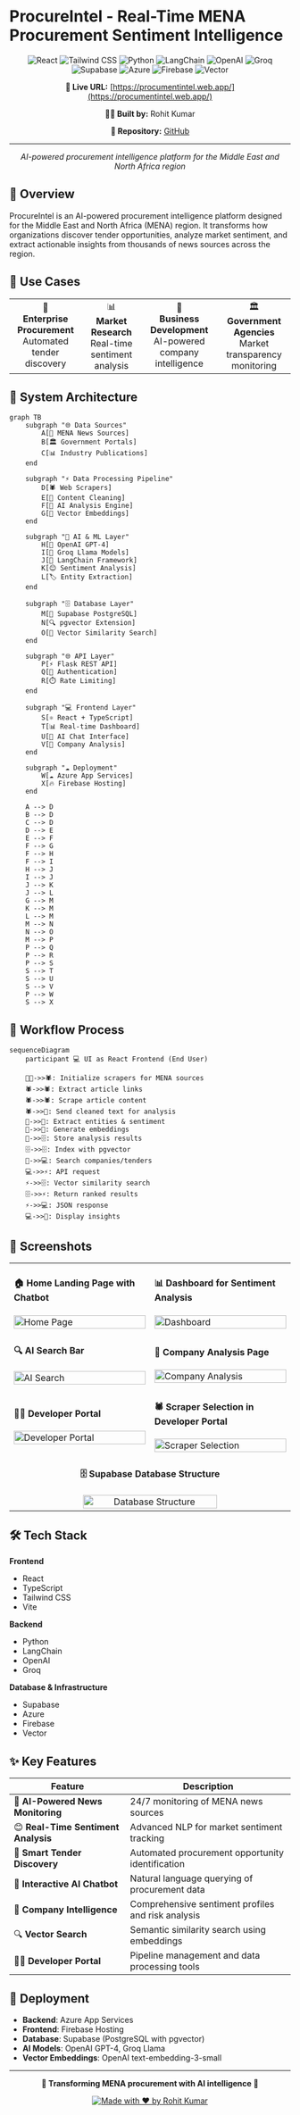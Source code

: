 # ProcureIntel - Real-Time MENA Procurement Sentiment Intelligence

<div align="center">

![React](https://img.shields.io/badge/React-18.3.1-61DAFB?style=for-the-badge&logo=react&logoColor=white)
![Tailwind CSS](https://img.shields.io/badge/Tailwind_CSS-38B2AC?style=for-the-badge&logo=tailwind-css&logoColor=white)
![Python](https://img.shields.io/badge/Python-Flask-3776AB?style=for-the-badge&logo=python&logoColor=white)
![LangChain](https://img.shields.io/badge/LangChain-AI-FF6B35?style=for-the-badge&logo=chainlink&logoColor=white)
![OpenAI](https://img.shields.io/badge/OpenAI-GPT--4-412991?style=for-the-badge&logo=openai&logoColor=white)
![Groq](https://img.shields.io/badge/Groq-Llama-FF6B35?style=for-the-badge&logo=meta&logoColor=white)
![Supabase](https://img.shields.io/badge/Supabase-PostgreSQL-3ECF8E?style=for-the-badge&logo=supabase&logoColor=white)
![Azure](https://img.shields.io/badge/Azure-App_Services-0078D4?style=for-the-badge&logo=microsoft-azure&logoColor=white)
![Firebase](https://img.shields.io/badge/Firebase-Hosting-FFCA28?style=for-the-badge&logo=firebase&logoColor=white)
![Vector](https://img.shields.io/badge/pgvector-Embeddings-336791?style=for-the-badge&logo=postgresql&logoColor=white)


**🚀 Live URL:** [https://procumentintel.web.app/](https://procumentintel.web.app/)

**👨‍💻 Built by:** Rohit Kumar

**📂 Repository:** [GitHub](https://github.com/Rohitw3code/ProcureIntel-Real-Time-MENA-Procurement-Sentiment-Intelligence)

---

*AI-powered procurement intelligence platform for the Middle East and North Africa region*

</div>

## 🎯 Overview

ProcureIntel is an AI-powered procurement intelligence platform designed for the Middle East and North Africa (MENA) region. It transforms how organizations discover tender opportunities, analyze market sentiment, and extract actionable insights from thousands of news sources across the region.

## 💼 Use Cases

<table>
<tr>
<td align="center">🏢<br><b>Enterprise Procurement</b><br>Automated tender discovery</td>
<td align="center">📊<br><b>Market Research</b><br>Real-time sentiment analysis</td>
<td align="center">🤝<br><b>Business Development</b><br>AI-powered company intelligence</td>
<td align="center">🏛️<br><b>Government Agencies</b><br>Market transparency monitoring</td>
</tr>
</table>
  
## 🔄 System Architecture

```mermaid
graph TB
    subgraph "🌐 Data Sources"
        A[📰 MENA News Sources]
        B[🏛️ Government Portals]
        C[📊 Industry Publications]
    end
    
    subgraph "⚡ Data Processing Pipeline"
        D[🕷️ Web Scrapers]
        E[🧹 Content Cleaning]
        F[🤖 AI Analysis Engine]
        G[🔢 Vector Embeddings]
    end
    
    subgraph "🧠 AI & ML Layer"
        H[🤖 OpenAI GPT-4]
        I[🦙 Groq Llama Models]
        J[🔗 LangChain Framework]
        K[😊 Sentiment Analysis]
        L[🏷️ Entity Extraction]
    end
    
    subgraph "🗄️ Database Layer"
        M[🐘 Supabase PostgreSQL]
        N[🔍 pgvector Extension]
        O[🎯 Vector Similarity Search]
    end
    
    subgraph "🌐 API Layer"
        P[⚡ Flask REST API]
        Q[🔐 Authentication]
        R[⏱️ Rate Limiting]
    end
    
    subgraph "💻 Frontend Layer"
        S[⚛️ React + TypeScript]
        T[📊 Real-time Dashboard]
        U[💬 AI Chat Interface]
        V[🏢 Company Analysis]
    end
    
    subgraph "☁️ Deployment"
        W[☁️ Azure App Services]
        X[🔥 Firebase Hosting]
    end
    
    A --> D
    B --> D
    C --> D
    D --> E
    E --> F
    F --> G
    F --> H
    F --> I
    H --> J
    I --> J
    J --> K
    J --> L
    G --> M
    K --> M
    L --> M
    M --> N
    N --> O
    M --> P
    P --> Q
    P --> R
    P --> S
    S --> T
    S --> U
    S --> V
    P --> W
    S --> X
```

## 🔄 Workflow Process

```mermaid
sequenceDiagram
    participant 💻 UI as React Frontend (End User)
    
    👨‍💻->>🕷️: Initialize scrapers for MENA sources
    🕷️->>🕷️: Extract article links
    🕷️->>🕷️: Scrape article content
    🕷️->>🤖: Send cleaned text for analysis
    🤖->>🤖: Extract entities & sentiment
    🤖->>🤖: Generate embeddings
    🤖->>🗄️: Store analysis results
    🗄️->>🗄️: Index with pgvector
    👤->>💻: Search companies/tenders
    💻->>⚡: API request
    ⚡->>🗄️: Vector similarity search
    🗄️->>⚡: Return ranked results
    ⚡->>💻: JSON response
    💻->>👤: Display insights
```

## 📸 Screenshots

<table>
<tr>
<td width="50%">
<h4>🏠 Home Landing Page with Chatbot</h4>
<img src="https://raw.githubusercontent.com/Rohitw3code/ProcureIntel-Real-Time-MENA-Procurement-Sentiment-Intelligence/refs/heads/main/screenshots/home.png" alt="Home Page" width="100%"/>
</td>
<td width="50%">
<h4>📊 Dashboard for Sentiment Analysis</h4>
<img src="https://raw.githubusercontent.com/Rohitw3code/ProcureIntel-Real-Time-MENA-Procurement-Sentiment-Intelligence/refs/heads/main/screenshots/dashboard_sentimental.png" alt="Dashboard" width="100%"/>
</td>
</tr>
<tr>
<td width="50%">
<h4>🔍 AI Search Bar</h4>
<img src="https://raw.githubusercontent.com/Rohitw3code/ProcureIntel-Real-Time-MENA-Procurement-Sentiment-Intelligence/refs/heads/main/screenshots/search.png" alt="AI Search" width="100%"/>
</td>
<td width="50%">
<h4>🏢 Company Analysis Page</h4>
<img src="https://raw.githubusercontent.com/Rohitw3code/ProcureIntel-Real-Time-MENA-Procurement-Sentiment-Intelligence/refs/heads/main/screenshots/companyanalysis-gif.gif" alt="Company Analysis" width="100%"/>
</td>
</tr>
<tr>
<td width="50%">
<h4>👨‍💻 Developer Portal</h4>
<img src="https://raw.githubusercontent.com/Rohitw3code/ProcureIntel-Real-Time-MENA-Procurement-Sentiment-Intelligence/refs/heads/main/screenshots/devportal.png" alt="Developer Portal" width="100%"/>
</td>
<td width="50%">
<h4>🕷️ Scraper Selection in Developer Portal</h4>
<img src="https://raw.githubusercontent.com/Rohitw3code/ProcureIntel-Real-Time-MENA-Procurement-Sentiment-Intelligence/refs/heads/main/screenshots/choose%20scrapper.png" alt="Scraper Selection" width="100%"/>
</td>
</tr>
<tr>
<td colspan="2" align="center">
<h4>🗄️ Supabase Database Structure</h4>
<img src="https://raw.githubusercontent.com/Rohitw3code/ProcureIntel-Real-Time-MENA-Procurement-Sentiment-Intelligence/refs/heads/main/screenshots/db.png" alt="Database Structure" width="70%"/>
</td>
</tr>
</table>

## 🛠️ Tech Stack

**Frontend**
- React
- TypeScript
- Tailwind CSS
- Vite

**Backend**
- Python
- LangChain
- OpenAI
- Groq
  
**Database & Infrastructure**
- Supabase
- Azure
- Firebase
- Vector


## ✨ Key Features

<div align="center">

| Feature | Description |
|---------|-------------|
| 🤖 **AI-Powered News Monitoring** | 24/7 monitoring of MENA news sources |
| 😊 **Real-Time Sentiment Analysis** | Advanced NLP for market sentiment tracking |
| 🎯 **Smart Tender Discovery** | Automated procurement opportunity identification |
| 💬 **Interactive AI Chatbot** | Natural language querying of procurement data |
| 🏢 **Company Intelligence** | Comprehensive sentiment profiles and risk analysis |
| 🔍 **Vector Search** | Semantic similarity search using embeddings |
| 👨‍💻 **Developer Portal** | Pipeline management and data processing tools |

</div>

## 🚀 Deployment

- **Backend**: Azure App Services
- **Frontend**: Firebase Hosting
- **Database**: Supabase (PostgreSQL with pgvector)
- **AI Models**: OpenAI GPT-4, Groq Llama
- **Vector Embeddings**: OpenAI text-embedding-3-small

---

<div align="center">

**🌟 Transforming MENA procurement with AI intelligence 🌟**

[![Made with ❤️ by Rohit Kumar](https://img.shields.io/badge/Made%20with%20❤️%20by-Rohit%20Kumar-red?style=for-the-badge)](https://github.com/Rohitw3code)

</div>